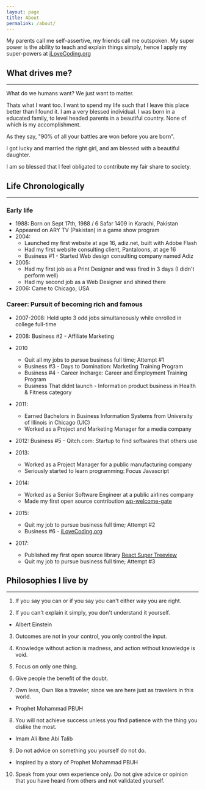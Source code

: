 ```yaml
---
layout: page
title: About
permalink: /about/
---
```


My parents call me self-assertive, my friends call me outspoken. My super power is the ability to teach and explain things simply, hence I apply my super-powers at [iLoveCoding.org](https://ilovecoding.org)

## What drives me?
---
What do we humans want? We just want to matter.

Thats what I want too. I want to spend my life such that I leave this place better than I found it. I am a very blessed individual. I was born in a educated family, to level headed parents in a beautiful country. None of which is my accomplishment.

As they say, "90% of all your battles are won before you are born".

I got lucky and married the right girl, and am blessed with a beautiful daughter.

I am so blessed that I feel obligated to contribute my fair share to society.

## Life Chronologically
---
### Early life
- 1988: Born on Sept 17th, 1988 / 6 Safar 1409 in Karachi, Pakistan
- Appeared on ARY TV (Pakistan) in a game show program
- 2004:
  - Launched my first website at age 16, adiz.net, built with Adobe Flash
  - Had my first website consulting client, Pantaloons, at age 16
  - Business #1 - Started Web design consulting company named Adiz
- 2005: 
  - Had my first job as a Print Designer and was fired in 3 days (I didn't perform well)
  - Had my second job as a Web Designer and shined there
- 2006: Came to Chicago, USA

### Career: Pursuit of becoming rich and famous
- 2007-2008: Held upto 3 odd jobs simultaneously while enrolled in college full-time

- 2008: Business #2 - Affiliate Marketing

- 2010
  - Quit all my jobs to pursue business full time; Attempt #1
  - Business #3 - Days to Domination: Marketing Training Program
  - Business #4 - Career Incharge: Career and Employment Training Program
  - Business That didnt launch - Information product business in Health & Fitness category

- 2011:
  - Earned Bachelors in Business Information Systems from University of Illinois in Chicago (UIC)
  - Worked as a Project and Marketing Manager for a media company

- 2012: Business #5 - Qitch.com: Startup to find softwares that others use

- 2013:
  - Worked as a Project Manager for a public manufacturing company
  - Seriously started to learn programming: Focus Javascript

- 2014:
  - Worked as a Senior Software Engineer at a public airlines company
  - Made my first open source contribution [wp-welcome-gate](https://github.com/azizali/wp-welcome-gate)

- 2015:
  - Quit my job to pursue business full time; Attempt #2
  - Business #6 - [iLoveCoding.org](https://github.com/azizali/wp-welcome-gate)

- 2017:
  - Published my first open source library [React Super Treeview](https://github.com/azizali/react-super-treeview)
  - Quit my job to pursue business full time; Attempt #3

## Philosophies I live by
---
1. If you say you can or if you say you can't either way you are right.

2. If you can't explain it simply, you don't understand it yourself.
- Albert Einstein

3. Outcomes are not in your control, you only control the input.

4. Knowledge without action is madness, and action without knowledge is void.

5. Focus on only one thing.

6. Give people the benefit of the doubt.

7. Own less, Own like a traveler, since we are here just as travelers in this world.
- Prophet Mohammad PBUH

8. You will not achieve success unless you find patience with the thing you dislike the most.
- Imam Ali Ibne Abi Talib

9. Do not advice on something you yourself do not do.
- Inspired by a story of Prophet Mohammad PBUH

10. Speak from your own experience only. Do not give advice or opinion that you have heard from others and not validated yourself.